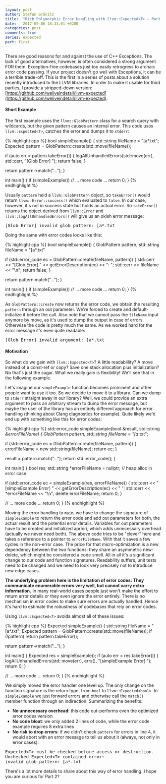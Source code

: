 ```yaml
---
layout: post
author: Stefan Gränitz
title:  "Rich Polymorphic Error Handling with llvm::Expected<T> — Part 1"
date:   2017-09-06 18:33:01 +0200
categories: post
comments: true
series: expected
part: first
--- 
```


There are good reasons for and against the use of C++ Exceptions. The lack of good alternatives, however, is often considered a strong argument FOR them. Exception-free codebases just too easily retrogress to archaic error code passing. If your project doesn't go well with Exceptions, it can be a terrible trade-off. This is the first in a series of posts about a solution recently introduced to the LLVM libraries. In order to make it usable for third parties, I provide a stripped-down version: 
[https://github.com/weliveindetail/llvm-expected](https://github.com/weliveindetail/llvm-expected).

#### Short Example

The first example uses the `llvm::GlobPattern` class for a search query with wildcards, but the given pattern causes an internal error. This code uses `llvm::Expected<T>`, catches the error and dumps it to `stderr`:

{% highlight cpp %}
bool simpleExample() {
  std::string fileName = "[a*.txt";
  Expected<GlobPattern> pattern = GlobPattern::create(std::move(fileName));

  if (auto err = pattern.takeError()) {
    logAllUnhandledErrors(std::move(err), std::cerr, "[Glob Error] ");
    return false;
  }

  return pattern->match("...");
}

int main() {
  if (simpleExample())
    // ... more code ...
  return 0;
}
{% endhighlight %}

Usually `pattern` held a `llvm::GlobPattern` object, so `takeError()` would return `llvm::Error::success()` which evaluated to `false`. In our case, however, it's not in success state but holds an actual error. So `takeError()` returns the object derived from `llvm::Error` and `llvm::logAllUnhandledErrors()` will give us an okish error message:

<pre>
[Glob Error] invalid glob pattern: [a*.txt
</pre>

Doing the same with error codes looks like this:

{% highlight cpp %}
bool simpleExample() {
  GlobPattern pattern;
  std::string fileName = "[a*.txt"

  if (std::error_code ec = GlobPattern::create(fileName, pattern)) {
    std::cerr << "[Glob Error] " << getErrorDescription(ec) << ": ";
    std::cerr << fileName << "\n";
    return false;
  }

  return pattern.match("...");
}

int main() {
  if (simpleExample())
    // ... more code ...
  return 0;
}
{% endhighlight %}

As `GlobPattern::create` now returns the error code, we obtain the resulting `pattern` through an out parameter. We're forced to create and default-initialize it before the call. Also note that we cannot pass the `fileName` input anymore by move, as it's used to dump the output in case of errors. Otherwise the code is pretty much the same. As we worked hard for the error message it's even quite readable:

<pre>
[Glob Error] invalid_argument: [a*.txt
</pre>



#### Motivation

So what do we gain with `llvm::Expected<T>`? A little readablility? A move instead of a const-ref or copy? Save one stack allocation plus initialization? No that's just the sugar. What we really gain is flexibility! We'll see that in the following example.

Let's imagine our `simpleExample` function becomes prominent and other people want to use it too. So we decide to move it to a library. Can we dump to `stderr` straight away in our library? Well, we could provide an extra argument to pass an arbitrary stream to dump the error message, but maybe the user of the library has an entirely different approach for error handling (thinking about Clang diagnostics for example). Quite likely we'd end up with something like this for error codes:

{% highlight cpp %}
std::error_code simpleExample(bool &result, std::string *&errorFileName) {
  GlobPattern pattern;
  std::string fileName = "[a*.txt";

  if (std::error_code ec = GlobPattern::create(fileName, pattern)) {
    errorFileName = new std::string(fileName);
    return ec;
  }

  result = pattern.match("...");
  return std::error_code();
}

int main() {
  bool res;
  std::string *errorFileName = nullptr; // heap alloc in error case

  if (std::error_code ec = simpleExample(res, errorFileName)) {
    std::cerr << "[simpleExample Error] " << getErrorDescription(ec) << " ";
    std::cerr << *errorFileName << "\n";
    delete errorFileName;
    return 0;
  }

  // ... more code ...
  return 0;
}
{% endhighlight %}

Moving the error handling to `main`, we have to change the signature of `simpleExample` to return the error code and add out parameters for both, the actual result and the potential error details. Variables for out parameters have to be created and initialized apriori, which adds unnecessary overhead (actually we never need both). The above code tries to be "clever" here and takes a reference to a pointer to `errorFileName`. With that it saves a few cycles in the non-error case. The price for that micro-optimization is a new dependency between the two functions: they share an asymmetric new-delete, which might be considered a code smell. All in all it's a significant change to our code and function signatures. Readability suffers, unit tests need to be changed and we need to look very precisely not to introduce new edge cases.

**The underlying problem here is the limitation of error codes: They communicate enumerable errors very well, but cannot carry extra information.** In many real-world cases people just won't make the effort to return error details or they even ignore the error entirely. There is no mechanism in error codes to make sure errors are actually handled. Hence it's hard to estimate the robustness of codebases that rely on error codes.

Using `llvm::Expected<T>` avoids almost all of these issues:

{% highlight cpp %}
Expected<bool> simpleExample() {
  std::string fileName = "[a*.txt";
  Expected<GlobPattern> pattern = GlobPattern::create(std::move(fileName));
  if (!pattern)
    return pattern.takeError();

  return pattern->match("...");
}

int main() {
  Expected<bool> res = simpleExample();
  if (auto err = res.takeError()) {
    logAllUnhandledErrors(std::move(err), errs(), "[simpleExample Error] ");
    return 0;
  }

  // ... more code ...
  return 0;
}
{% endhighlight %}

We simply moved the error handler one level up. The only change on the function signature is the return type, from `bool` to `llvm::Expected<bool>`. In `simpleExample` we just forward errors and otherwise call the `match()` member function through an indirection. Summarizing the benefits:

* **No unnecessary overhead**: this code out-performs even the optimized error codes version
* **No code bloat**: we only added 2 lines of code, while the error code example requires 8 extra lines
* **No risk to drop errors**: if we didn't check `pattern` for errors in line 4, it would abort with an error message to tell us about it (always, not only in error cases):

<pre>
Expected&lt;T&gt; must be checked before access or destruction.
Unchecked Expected&lt;T&gt; contained error:
invalid glob pattern: [a*.txt
</pre>

There's a lot more details to share about this way of error handling. I hope you are curious for Part 2?
